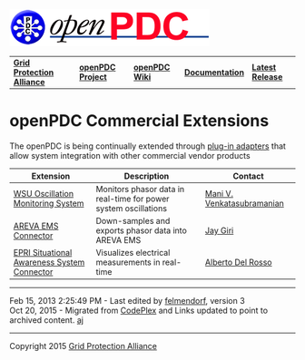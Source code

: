[![The Open Source Phasor Data Concentrator](openPDC_Logo.png)](openPDC_Home.md "The Open Source Phasor Data Concentrator")

|   |   |   |   |   |
|---|---|---|---|---|
| **[Grid Protection Alliance](http://www.gridprotectionalliance.org "Grid Protection Alliance Home Page")** | **[openPDC Project](https://github.com/GridProtectionAlliance/openPDC "openPDC Project on GitHub")** | **[openPDC Wiki](https://github.com/GridProtectionAlliance/openPDC/wiki)** | **[Documentation](https://github.com/GridProtectionAlliance/openPDC/wiki/Documentation)** | **[Latest Release](https://github.com/GridProtectionAlliance/openPDC/releases "openPDC Releases Home Page")** |

# openPDC Commercial Extensions

The openPDC is being continually extended through [plug-in adapters](Developers_Custom_Adapters.md) that allow system integration with other commercial vendor products

| **Extension** | **Description** | **Contact** |
|---|---|---|
| [WSU Oscillation Monitoring System](archives/kobet_tva_oscillation_monitoring_tools_20091008.pdf) | Monitors phasor data in real-time for power system oscillations | [Mani V. Venkatasubramanian](mailto:mani@eecs.wsu.edu) |
| [AREVA EMS Connector](archives/jay-giri-alstom_Energy_Management_Systems.pdf) | Down-samples and exports phasor data into AREVA EMS | [Jay Giri](mailto:jay.giri@areva-td.com) |
| [EPRI Situational Awareness System Connector](archives/zhang_epri_wapsv_20091008.pdf) | Visualizes electrical measurements in real-time | [Alberto Del Rosso](mailto:adelrosso@epri.com) |

---

Feb 15, 2013 2:25:49 PM - Last edited by [felmendorf](https://github.com/flelmend), version 3  
Oct 20, 2015 - Migrated from [CodePlex](http://openpdc.codeplex.com/wikipage?title=Extensions) and Links updated to point to archived content. [aj](https://github.com/ajstadlin)

---

Copyright 2015 [Grid Protection Alliance](http://www.gridprotectionalliance.org)